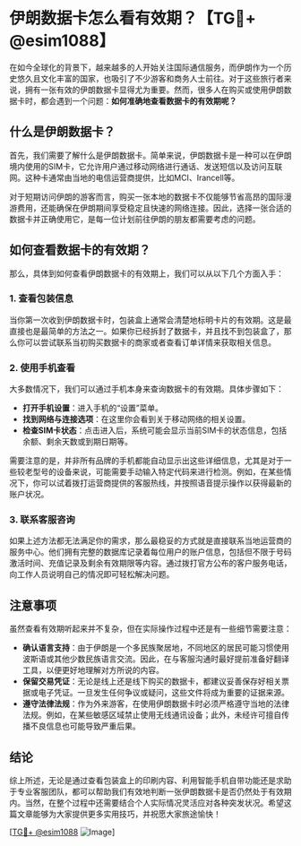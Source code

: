 # 伊朗数据卡怎么看有效期？【TG💪+ @esim1088】

在如今全球化的背景下，越来越多的人开始关注国际通信服务，而伊朗作为一个历史悠久且文化丰富的国家，也吸引了不少游客和商务人士前往。对于这些旅行者来说，拥有一张有效的伊朗数据卡显得尤为重要。然而，很多人在购买或使用伊朗数据卡时，都会遇到一个问题：**如何准确地查看数据卡的有效期呢？**

## 什么是伊朗数据卡？

首先，我们需要了解什么是伊朗数据卡。简单来说，伊朗数据卡是一种可以在伊朗境内使用的SIM卡，它允许用户通过移动网络进行通话、发送短信以及访问互联网。这种卡通常由当地的电信运营商提供，比如MCI、Irancell等。

对于短期访问伊朗的游客而言，购买一张本地的数据卡不仅能够节省高昂的国际漫游费用，还能确保在伊朗期间享受稳定且快速的网络连接。因此，选择一张合适的数据卡并正确使用它，是每一位计划前往伊朗的朋友都需要考虑的问题。

## 如何查看数据卡的有效期？

那么，具体到如何查看伊朗数据卡的有效期上，我们可以从以下几个方面入手：

### 1. 查看包装信息

当你第一次收到伊朗数据卡时，包装盒上通常会清楚地标明卡片的有效期。这是最直接也是最简单的方法之一。如果你已经拆封了数据卡，并且找不到包装盒了，那么你可以尝试联系当初购买数据卡的商家或者查看订单详情来获取相关信息。

### 2. 使用手机查看

大多数情况下，我们可以通过手机本身来查询数据卡的有效期。具体步骤如下：

- **打开手机设置**：进入手机的“设置”菜单。
- **找到网络与连接选项**：在这里你会看到关于移动网络的相关设置。
- **检查SIM卡状态**：点击进入后，系统可能会显示当前SIM卡的状态信息，包括余额、剩余天数或到期日期等。
  
需要注意的是，并非所有品牌的手机都能自动显示出这些详细信息，尤其是对于一些较老型号的设备来说，可能需要手动输入特定代码来进行检测。例如，在某些情况下，你可以试着拨打运营商提供的客服热线，并按照语音提示操作以获得最新的账户状况。

### 3. 联系客服咨询

如果上述方法都无法满足你的需求，那么最稳妥的方式就是直接联系当地运营商的服务中心。他们拥有完整的数据库记录着每位用户的账户信息，包括但不限于号码激活时间、充值记录及剩余有效期限等内容。通过拨打官方公布的客户服务电话，向工作人员说明自己的情况即可轻松解决问题。

## 注意事项

虽然查看有效期听起来并不复杂，但在实际操作过程中还是有一些细节需要注意：

- **确认语言支持**：由于伊朗是一个多民族聚居地，不同地区的居民可能习惯使用波斯语或其他少数民族语言交流。因此，在与客服沟通时最好提前准备好翻译工具，以便更好地理解对方所说的内容。
- **保留交易凭证**：无论是线上还是线下购买的数据卡，都建议妥善保存好相关票据或电子凭证。一旦发生任何争议或疑问，这些文件将成为重要的证据来源。
- **遵守法律法规**：作为外来游客，在使用伊朗数据卡时必须严格遵守当地的法律法规。例如，在某些敏感区域禁止使用无线通讯设备；此外，未经许可擅自传播不良信息也可能导致严重后果。

## 结论

综上所述，无论是通过查看包装盒上的印刷内容、利用智能手机自带功能还是求助于专业客服团队，都可以帮助我们有效地判断一张伊朗数据卡是否仍然处于有效期内。当然，在整个过程中还需要结合个人实际情况灵活应对各种突发状况。希望这篇文章能够为大家提供更多实用技巧，并祝愿大家旅途愉快！

[[TG💪+ @esim1088](https://t.me/s/esim1088) ![Image](https://i.postimg.cc/4NQfJmqS/Snipaste-2025-05-13-00-14-12.png)]